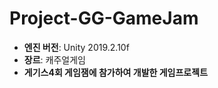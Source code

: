 # Project-GG-GameJam

- **엔진 버전**: Unity 2019.2.10f
- **장르**: 캐주얼게임
- **게기스4회 게임잼에 참가하여 개발한 게임프로젝트**
